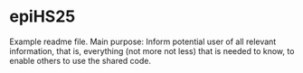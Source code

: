 # epiHS25
Example readme file. Main purpose: Inform potential user of all relevant information, that is, everything (not more not less) that is needed to know, to enable others to use the shared code.
